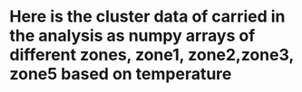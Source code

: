 # Here is the cluster data of carried in the analysis as numpy arrays of different zones, zone1, zone2,zone3, zone5 based on temperature
